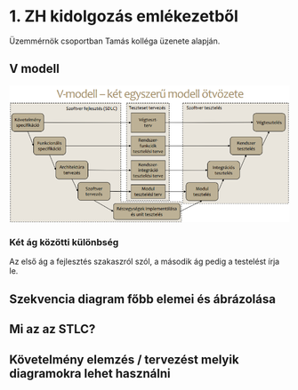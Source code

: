 # 1. ZH kidolgozás emlékezetből

Üzemmérnök csoportban Tamás kolléga üzenete alapján.

## V modell

![V-modell](v-modell.png)

### Két ág közötti különbség

Az első ág a fejlesztés szakaszról szól, a második ág pedig a testelést írja le.

## Szekvencia diagram főbb elemei és ábrázolása

## Mi az az STLC?

## Követelmény elemzés / tervezést melyik diagramokra lehet használni
